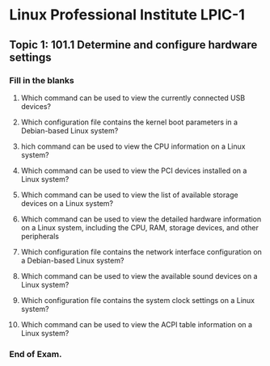 <link rel="stylesheet" type="text/css" href="../../style.css">

# Linux Professional Institute LPIC-1
## Topic 1: 101.1 Determine and configure hardware settings
### Fill in the blanks

1.    Which command can be used to view the currently connected USB devices?

2.    Which configuration file contains the kernel boot parameters in a Debian-based Linux system?

3.    hich command can be used to view the CPU information on a Linux system?

4.    Which command can be used to view the PCI devices installed on a Linux system?

5.    Which command can be used to view the list of available storage devices on a Linux system?

6.    Which command can be used to view the detailed hardware information on a Linux system, including the CPU, RAM, storage devices, and other peripherals

7.    Which configuration file contains the network interface configuration on a Debian-based Linux system?

8.    Which command can be used to view the available sound devices on a Linux system?

9.    Which configuration file contains the system clock settings on a Linux system?

10.    Which command can be used to view the ACPI table information on a Linux system?

### End of Exam.

